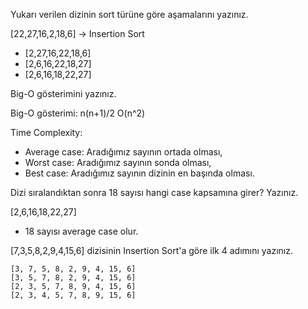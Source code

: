 
Yukarı verilen dizinin sort türüne göre aşamalarını yazınız.

[22,27,16,2,18,6] -> Insertion Sort
- [2,27,16,22,18,6]
- [2,6,16,22,18,27]
- [2,6,16,18,22,27]

Big-O gösterimini yazınız.

Big-O gösterimi: n(n+1)/2 O(n^2)

Time Complexity:

- Average case: Aradığımız sayının ortada olması,
- Worst case: Aradığımız sayının sonda olması,
- Best case: Aradığımız sayının dizinin en başında olması.

Dizi sıralandıktan sonra 18 sayısı hangi case kapsamına girer? Yazınız.

[2,6,16,18,22,27]
- 18 sayısı average case olur.

[7,3,5,8,2,9,4,15,6] dizisinin Insertion Sort'a göre ilk 4 adımını yazınız.


    [3, 7, 5, 8, 2, 9, 4, 15, 6]
    [3, 5, 7, 8, 2, 9, 4, 15, 6]
    [2, 3, 5, 7, 8, 9, 4, 15, 6]
    [2, 3, 4, 5, 7, 8, 9, 15, 6]



